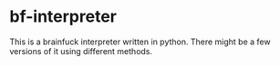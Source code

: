 # bf-interpreter
This is a brainfuck interpreter written in python. There might be a few versions of it using different methods.
